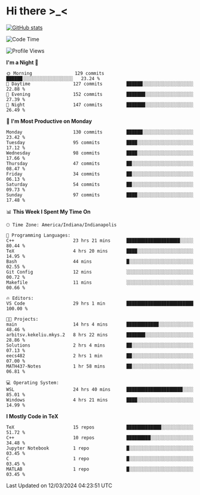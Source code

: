 # Hi there \>_<

[![GitHub stats](https://github-readme-stats.vercel.app/api?username=ARessegetesStery&show_icons=true&theme=transparent)](https://github.com/anuraghazra/github-readme-stats)

<!--START_SECTION:waka-->
![Code Time](http://img.shields.io/badge/Code%20Time-763%20hrs%2016%20mins-blue)

![Profile Views](http://img.shields.io/badge/Profile%20Views-0-blue)

**I'm a Night 🦉** 

```text
🌞 Morning                129 commits         ██████░░░░░░░░░░░░░░░░░░░   23.24 % 
🌆 Daytime                127 commits         ██████░░░░░░░░░░░░░░░░░░░   22.88 % 
🌃 Evening                152 commits         ███████░░░░░░░░░░░░░░░░░░   27.39 % 
🌙 Night                  147 commits         ███████░░░░░░░░░░░░░░░░░░   26.49 % 
```
📅 **I'm Most Productive on Monday** 

```text
Monday                   130 commits         ██████░░░░░░░░░░░░░░░░░░░   23.42 % 
Tuesday                  95 commits          ████░░░░░░░░░░░░░░░░░░░░░   17.12 % 
Wednesday                98 commits          ████░░░░░░░░░░░░░░░░░░░░░   17.66 % 
Thursday                 47 commits          ██░░░░░░░░░░░░░░░░░░░░░░░   08.47 % 
Friday                   34 commits          ██░░░░░░░░░░░░░░░░░░░░░░░   06.13 % 
Saturday                 54 commits          ██░░░░░░░░░░░░░░░░░░░░░░░   09.73 % 
Sunday                   97 commits          ████░░░░░░░░░░░░░░░░░░░░░   17.48 % 
```


📊 **This Week I Spent My Time On** 

```text
🕑︎ Time Zone: America/Indiana/Indianapolis

💬 Programming Languages: 
C++                      23 hrs 21 mins      ████████████████████░░░░░   80.44 % 
TeX                      4 hrs 20 mins       ████░░░░░░░░░░░░░░░░░░░░░   14.95 % 
Bash                     44 mins             █░░░░░░░░░░░░░░░░░░░░░░░░   02.55 % 
Git Config               12 mins             ░░░░░░░░░░░░░░░░░░░░░░░░░   00.72 % 
Makefile                 11 mins             ░░░░░░░░░░░░░░░░░░░░░░░░░   00.66 % 

🔥 Editors: 
VS Code                  29 hrs 1 min        █████████████████████████   100.00 % 

🐱‍💻 Projects: 
main                     14 hrs 4 mins       ████████████░░░░░░░░░░░░░   48.46 % 
arbitsv.kekeliu.mkys.2   8 hrs 22 mins       ███████░░░░░░░░░░░░░░░░░░   28.86 % 
Solutions                2 hrs 4 mins        ██░░░░░░░░░░░░░░░░░░░░░░░   07.13 % 
eecs482                  2 hrs 1 min         ██░░░░░░░░░░░░░░░░░░░░░░░   07.00 % 
MATH437-Notes            1 hr 58 mins        ██░░░░░░░░░░░░░░░░░░░░░░░   06.81 % 

💻 Operating System: 
WSL                      24 hrs 40 mins      █████████████████████░░░░   85.01 % 
Windows                  4 hrs 21 mins       ████░░░░░░░░░░░░░░░░░░░░░   14.99 % 
```

**I Mostly Code in TeX** 

```text
TeX                      15 repos            █████████████░░░░░░░░░░░░   51.72 % 
C++                      10 repos            █████████░░░░░░░░░░░░░░░░   34.48 % 
Jupyter Notebook         1 repo              █░░░░░░░░░░░░░░░░░░░░░░░░   03.45 % 
C                        1 repo              █░░░░░░░░░░░░░░░░░░░░░░░░   03.45 % 
MATLAB                   1 repo              █░░░░░░░░░░░░░░░░░░░░░░░░   03.45 % 
```




 Last Updated on 12/03/2024 04:23:51 UTC
<!--END_SECTION:waka-->
